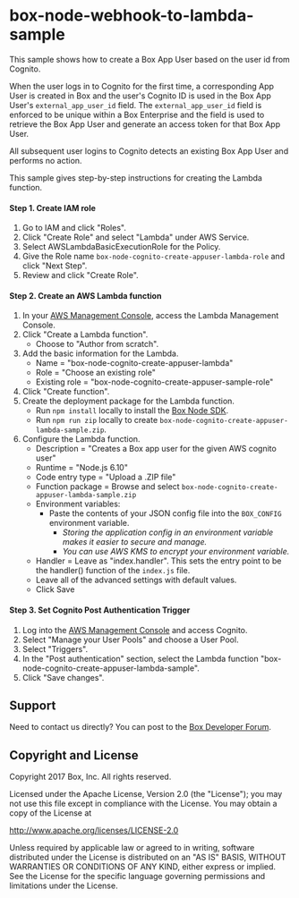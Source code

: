 # box-node-webhook-to-lambda-sample

This sample shows how to create a Box App User based on the user id from Cognito.

When the user logs in to Cognito for the first time, a corresponding App User is created in Box and the user's Cognito ID is used in the Box App User's `external_app_user_id` field. The `external_app_user_id` field is enforced to be unique within a Box Enterprise and the field is used to retrieve the Box App User and generate an access token for that Box App User.

All subsequent user logins to Cognito detects an existing Box App User and performs no action.

This sample gives step-by-step instructions for creating the Lambda function.

#### Step 1. Create IAM role
1. Go to IAM and click "Roles".
2. Click "Create Role" and select "Lambda" under AWS Service.
3. Select AWSLambdaBasicExecutionRole for the Policy.
4. Give the Role name `box-node-cognito-create-appuser-lambda-role` and click "Next Step".
5. Review and click "Create Role".

#### Step 2. Create an AWS Lambda function
1. In your [AWS Management Console](https://aws.amazon.com/console), access the Lambda Management Console.
2. Click "Create a Lambda function".
    * Choose to "Author from scratch".
3. Add the basic information for the Lambda.
    * Name = "box-node-cognito-create-appuser-lambda"
    * Role = "Choose an existing role"
    * Existing role = "box-node-cognito-create-appuser-sample-role"
4. Click "Create function".
5. Create the deployment package for the Lambda function.
    * Run `npm install` locally to install the [Box Node SDK](https://github.com/box/box-node-sdk).
    * Run `npm run zip` locally to create `box-node-cognito-create-appuser-lambda-sample.zip`.
6. Configure the Lambda function.
    * Description = "Creates a Box app user for the given AWS cognito user"
    * Runtime = "Node.js 6.10"
    * Code entry type = "Upload a .ZIP file"
    * Function package = Browse and select `box-node-cognito-create-appuser-lambda-sample.zip`
    * Environment variables:
        * Paste the contents of your JSON config file into the `BOX_CONFIG` environment variable.
            * *Storing the application config in an environment variable makes it easier to secure and manage.*
            * *You can use AWS KMS to encrypt your environment variable.*
    * Handler = Leave as "index.handler". This sets the entry point to be the handler() function of the `index.js` file.
    * Leave all of the advanced settings with default values.
    * Click Save

#### Step 3. Set Cognito Post Authentication Trigger
1. Log into the [AWS Management Console](https://aws.amazon.com/console) and access Cognito.
2. Select "Manage your User Pools" and choose a User Pool.
3. Select "Triggers".
4. In the "Post authentication" section, select the Lambda function "box-node-cognito-create-appuser-lambda-sample".
5. Click "Save changes".

Support
-------

Need to contact us directly? You can post to the
[Box Developer Forum](https://community.box.com/t5/Developer-Forum/bd-p/DeveloperForum).

Copyright and License
---------------------

Copyright 2017 Box, Inc. All rights reserved.

Licensed under the Apache License, Version 2.0 (the "License");
you may not use this file except in compliance with the License.
You may obtain a copy of the License at

   http://www.apache.org/licenses/LICENSE-2.0

Unless required by applicable law or agreed to in writing, software
distributed under the License is distributed on an "AS IS" BASIS,
WITHOUT WARRANTIES OR CONDITIONS OF ANY KIND, either express or implied.
See the License for the specific language governing permissions and
limitations under the License.
